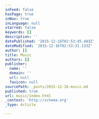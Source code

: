 ```yaml
---
inFeed: false
hasPage: true
inNav: true
inLanguage: null
starred: false
keywords: []
description: ''
datePublished: '2015-12-16T02:53:45.483Z'
dateModified: '2015-12-16T02:53:31.133Z'
author: []
title: Music
authors: []
publisher:
  name: ''
  domain: ''
  url: null
  favicon: null
sourcePath: _posts/2015-12-16-music.md
published: true
url: music/index.html
_context: 'http://schema.org'
_type: Article

---
```

